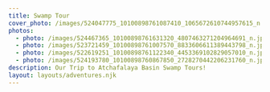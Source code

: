 ```yaml
---
title: Swamp Tour
cover_photo: /images/524047775_10100898761087410_1065672610744957615_n.jpg
photos:
  - photo: /images/524467365_10100898761631320_4807463271204964691_n.jpg
  - photo: /images/523721459_10100898761007570_8833606611389443798_n.jpg
  - photo: /images/522619251_10100898761122340_4453369102829057010_n.jpg
  - photo: /images/524193780_10100898760867850_2728270442206231760_n.jpg
description: Our Trip to Atchafalaya Basin Swamp Tours!
layout: layouts/adventures.njk
---
```

